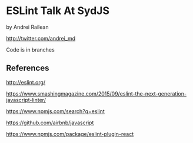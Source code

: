 # ESLint Talk At SydJS

by Andrei Railean

http://twitter.com/andrei_md

Code is in branches


## References

http://eslint.org/

https://www.smashingmagazine.com/2015/09/eslint-the-next-generation-javascript-linter/

https://www.npmjs.com/search?q=eslint

https://github.com/airbnb/javascript

https://www.npmjs.com/package/eslint-plugin-react
